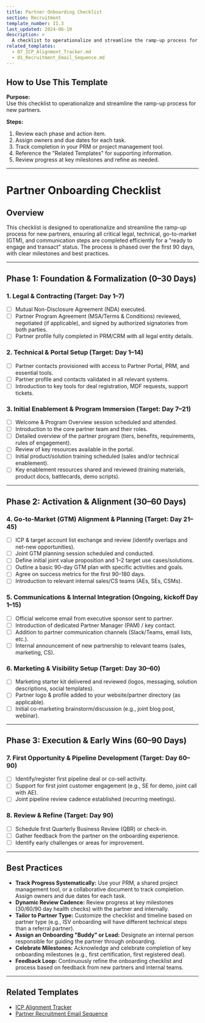 ```yaml
---
title: Partner Onboarding Checklist
section: Recruitment
template_number: II.3
last_updated: 2024-06-10
description: >
  A checklist to operationalize and streamline the ramp-up process for new partners, ensuring all critical legal, technical, GTM, and communication steps are completed efficiently.
related_templates:
  - 07_ICP_Alignment_Tracker.md
  - 01_Recruitment_Email_Sequence.md
---
```


## How to Use This Template

**Purpose:**  
Use this checklist to operationalize and streamline the ramp-up process for new partners.

**Steps:**
1. Review each phase and action item.
2. Assign owners and due dates for each task.
3. Track completion in your PRM or project management tool.
4. Reference the "Related Templates" for supporting information.
5. Review progress at key milestones and refine as needed.

---

# Partner Onboarding Checklist

## Overview

This checklist is designed to operationalize and streamline the ramp-up process for new partners, ensuring all critical legal, technical, go-to-market (GTM), and communication steps are completed efficiently for a "ready to engage and transact" status. The process is phased over the first 90 days, with clear milestones and best practices.

---

## Phase 1: Foundation & Formalization (0–30 Days)

### 1. Legal & Contracting (Target: Day 1–7)
- [ ] Mutual Non-Disclosure Agreement (NDA) executed.
- [ ] Partner Program Agreement (MSA/Terms & Conditions) reviewed, negotiated (if applicable), and signed by authorized signatories from both parties.
- [ ] Partner profile fully completed in PRM/CRM with all legal entity details.

### 2. Technical & Portal Setup (Target: Day 1–14)
- [ ] Partner contacts provisioned with access to Partner Portal, PRM, and essential tools.
- [ ] Partner profile and contacts validated in all relevant systems.
- [ ] Introduction to key tools for deal registration, MDF requests, support tickets.

### 3. Initial Enablement & Program Immersion (Target: Day 7–21)
- [ ] Welcome & Program Overview session scheduled and attended.
- [ ] Introduction to the core partner team and their roles.
- [ ] Detailed overview of the partner program (tiers, benefits, requirements, rules of engagement).
- [ ] Review of key resources available in the portal.
- [ ] Initial product/solution training scheduled (sales and/or technical enablement).
- [ ] Key enablement resources shared and reviewed (training materials, product docs, battlecards, demo scripts).

---

## Phase 2: Activation & Alignment (30–60 Days)

### 4. Go-to-Market (GTM) Alignment & Planning (Target: Day 21–45)
- [ ] ICP & target account list exchange and review (identify overlaps and net-new opportunities).
- [ ] Joint GTM planning session scheduled and conducted.
- [ ] Define initial joint value proposition and 1–2 target use cases/solutions.
- [ ] Outline a basic 90-day GTM plan with specific activities and goals.
- [ ] Agree on success metrics for the first 90–180 days.
- [ ] Introduction to relevant internal sales/CS teams (AEs, SEs, CSMs).

### 5. Communications & Internal Integration (Ongoing, kickoff Day 1–15)
- [ ] Official welcome email from executive sponsor sent to partner.
- [ ] Introduction of dedicated Partner Manager (PAM) / key contact.
- [ ] Addition to partner communication channels (Slack/Teams, email lists, etc.).
- [ ] Internal announcement of new partnership to relevant teams (sales, marketing, CS).

### 6. Marketing & Visibility Setup (Target: Day 30–60)
- [ ] Marketing starter kit delivered and reviewed (logos, messaging, solution descriptions, social templates).
- [ ] Partner logo & profile added to your website/partner directory (as applicable).
- [ ] Initial co-marketing brainstorm/discussion (e.g., joint blog post, webinar).

---

## Phase 3: Execution & Early Wins (60–90 Days)

### 7. First Opportunity & Pipeline Development (Target: Day 60–90)
- [ ] Identify/register first pipeline deal or co-sell activity.
- [ ] Support for first joint customer engagement (e.g., SE for demo, joint call with AE).
- [ ] Joint pipeline review cadence established (recurring meetings).

### 8. Review & Refine (Target: Day 90)
- [ ] Schedule first Quarterly Business Review (QBR) or check-in.
- [ ] Gather feedback from the partner on the onboarding experience.
- [ ] Identify early challenges or areas for improvement.

---

## Best Practices

- **Track Progress Systematically:** Use your PRM, a shared project management tool, or a collaborative document to track completion. Assign owners and due dates for each task.
- **Dynamic Review Cadence:** Review progress at key milestones (30/60/90 day health checks) with the partner and internally.
- **Tailor to Partner Type:** Customize the checklist and timeline based on partner type (e.g., ISV onboarding will have different technical steps than a referral partner).
- **Assign an Onboarding "Buddy" or Lead:** Designate an internal person responsible for guiding the partner through onboarding.
- **Celebrate Milestones:** Acknowledge and celebrate completion of key onboarding milestones (e.g., first certification, first registered deal).
- **Feedback Loop:** Continuously refine the onboarding checklist and process based on feedback from new partners and internal teams.

---

## Related Templates
- [ICP Alignment Tracker](07_ICP_Alignment_Tracker.md)
- [Partner Recruitment Email Sequence](01_Recruitment_Email_Sequence.md) 